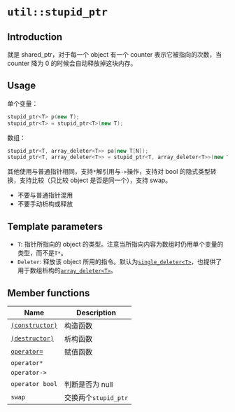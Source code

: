 # `util::stupid_ptr`

## Introduction

就是 shared_ptr，对于每一个 object 有一个 counter 表示它被指向的次数，当 counter 降为 0 的时候会自动释放掉这块内存。

## Usage

单个变量：

```C++
stupid_ptr<T> p(new T);
stupid_ptr<T> = stupid_ptr<T>(new T);
```

数组：

```C++
stupid_ptr<T, array_deleter<T>> pa(new T[N]);
stupid_ptr<T, array_deleter<T>> = stupid_ptr<T, array_deleter<T>>(new T[N]);
```

其他使用与普通指针相同，支持`*`解引用与`->`操作，支持对 bool 的隐式类型转换，支持比较（只比较 object 是否是同一个），支持 swap。

- 不要与普通指针混用
- 不要手动析构或释放

## Template parameters


- `T`: 指针所指向的 object 的类型。注意当所指向内容为数组时仍用单个变量的类型，而不是`T*`。
- `Deleter`: 释放该 object 所用的指令。默认为[`single_deleter<T>`](stupid_ptr/single_deleter)，也提供了用于数组析构的[`array_deleter<T>`](stupid_ptr/array_deleter)。


## Member functions

Name|Description
--|--
[`(constructor)`](stupid_ptr/stupid_ptr.md)|构造函数
[`(destructor)`](stupid_ptr/~stupid_ptr.md)|析构函数
[`operator=`](stupid_ptr/operator=.md)|赋值函数
`operator*`|
`operator->`|
`operator bool`|判断是否为 null
`swap`|交换两个`stupid_ptr`
